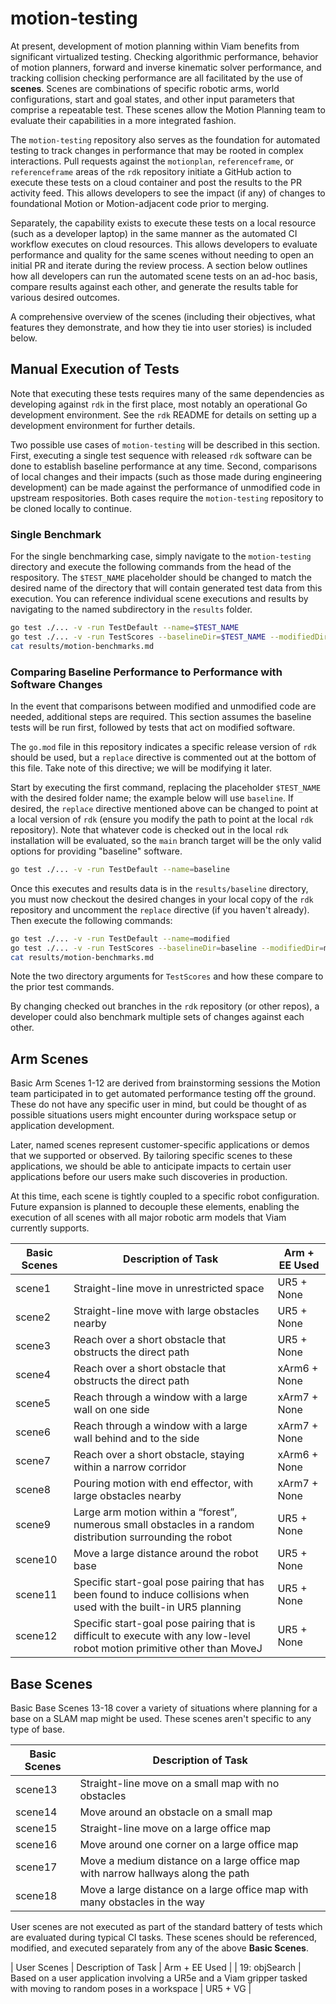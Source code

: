 # motion-testing

At present, development of motion planning within Viam benefits from significant virtualized testing. Checking algorithmic performance, behavior of motion planners, forward and inverse kinematic solver performance, and tracking collision checking performance are all facilitated by the use of **scenes**. Scenes are combinations of specific robotic arms, world configurations, start and goal states, and other input parameters that comprise a repeatable test. These scenes allow the Motion Planning team to evaluate their capabilities in a more integrated fashion. 

The `motion-testing` repository also serves as the foundation for automated testing to track changes in performance that may be rooted in complex interactions. Pull requests against the `motionplan`, `referenceframe`, or `referenceframe` areas of the `rdk` repository initiate a GitHub action to execute these tests on a cloud container and post the results to the PR activity feed. This allows developers to see the impact (if any) of changes to foundational Motion or Motion-adjacent code prior to merging.

Separately, the capability exists to execute these tests on a local resource (such as a developer laptop) in the same manner as the automated CI workflow executes on cloud resources. This allows developers to evaluate performance and quality for the same scenes without needing to open an initial PR and iterate during the review process. A section below outlines how all developers can run the automated scene tests on an ad-hoc basis, compare results against each other, and generate the results table for various desired outcomes.

A comprehensive overview of the scenes (including their objectives, what features they demonstrate, and how they tie into user stories) is included below.

## Manual Execution of Tests

Note that executing these tests requires many of the same dependencies as developing against `rdk` in the first place, most notably an operational Go development environment. See the `rdk` README for details on setting up a development environment for further details.

Two possible use cases of `motion-testing` will be described in this section. First, executing a single test sequence with released `rdk` software can be done to establish baseline performance at any time. Second, comparisons of local changes and their impacts (such as those made during engineering development) can be made against the performance of unmodified code in upstream respositories. Both cases require the `motion-testing` repository to be cloned locally to continue.

### Single Benchmark

For the single benchmarking case, simply navigate to the `motion-testing` directory and execute the following commands from the head of the respository. The `$TEST_NAME` placeholder should be changed to match the desired name of the directory that will contain generated test data from this execution. You can reference individual scene executions and results by navigating to the named subdirectory in the `results` folder.

```bash
go test ./... -v -run TestDefault --name=$TEST_NAME
go test ./... -v -run TestScores --baselineDir=$TEST_NAME --modifiedDir=$TEST_NAME
cat results/motion-benchmarks.md
```

### Comparing Baseline Performance to Performance with Software Changes

In the event that comparisons between modified and unmodified code are needed, additional steps are required. This section assumes the baseline tests will be run first, followed by tests that act on modified software.

The `go.mod` file in this repository indicates a specific release version of `rdk` should be used, but a `replace` directive is commented out at the bottom of this file. Take note of this directive; we will be modifying it later.

Start by executing the first command, replacing the placeholder `$TEST_NAME` with the desired folder name; the example below will use `baseline`. If desired, the `replace` directive mentioned above can be changed to point at a local version of `rdk` (ensure you modify the path to point at the local `rdk` repository). Note that whatever code is checked out in the local `rdk` installation will be evaluated, so the `main` branch target will be the only valid options for providing "baseline" software.

```bash
go test ./... -v -run TestDefault --name=baseline
```

Once this executes and results data is in the `results/baseline` directory, you must now checkout the desired changes in your local copy of the `rdk` repository and uncomment the `replace` directive (if you haven't already). Then execute the following commands:

```bash
go test ./... -v -run TestDefault --name=modified
go test ./... -v -run TestScores --baselineDir=baseline --modifiedDir=modified
cat results/motion-benchmarks.md
```

Note the two directory arguments for `TestScores` and how these compare to the prior test commands.

By changing checked out branches in the `rdk` repository (or other repos), a developer could also benchmark multiple sets of changes against each other.

## Arm Scenes

Basic Arm Scenes 1-12 are derived from brainstorming sessions the Motion team participated in to get automated performance testing off the ground. These do not have any specific user in mind, but could be thought of as possible situations users might encounter during workspace setup or application development.

Later, named scenes represent customer-specific applications or demos that we supported or observed. By tailoring specific scenes to these applications, we should be able to anticipate impacts to certain user applications before our users make such discoveries in production.

At this time, each scene is tightly coupled to a specific robot configuration. Future expansion is planned to decouple these elements, enabling the execution of all scenes with all major robotic arm models that Viam currently supports.

| Basic Scenes | Description of Task                                                                                                      | Arm + EE Used |
| ------------ | ------------------------------------------------------------------------------------------------------------------------ | ------------- |
| scene1       | Straight-line move in unrestricted space                                                                                 | UR5 + None    |
| scene2       | Straight-line move with large obstacles nearby                                                                           | UR5 + None    |
| scene3       | Reach over a short obstacle that obstructs the direct path                                                               | UR5 + None    |
| scene4       | Reach over a short obstacle that obstructs the direct path                                                               | xArm6 + None  |
| scene5       | Reach through a window with a large wall on one side                                                                     | xArm7 + None  |
| scene6       | Reach through a window with a large wall behind and to the side                                                          | xArm7 + None  |
| scene7       | Reach over a short obstacle, staying within a narrow corridor                                                            | xArm6 + None  |
| scene8       | Pouring motion with end effector, with large obstacles nearby                                                            | xArm7 + None  |
| scene9       | Large arm motion within a “forest”, numerous small obstacles in a random distribution surrounding the robot              | UR5 + None    |
| scene10      | Move a large distance around the robot base                                                                              | UR5 + None    |
| scene11      | Specific start-goal pose pairing that has been found to induce collisions when used with the built-in UR5 planning       | UR5 + None    |
| scene12      | Specific start-goal pose pairing that is difficult to execute with any low-level robot motion primitive other than MoveJ | UR5 + None    |

## Base Scenes

Basic Base Scenes 13-18 cover a variety of situations where planning for a base on a SLAM map might be used. These scenes aren't specific to any type of base.

| Basic Scenes | Description of Task                                                                    |
| ------------ | ---------------------------------------------------------------------------------------|
| scene13      | Straight-line move on a small map with no obstacles                                    |
| scene14      | Move around an obstacle on a small map                                                 |
| scene15      | Straight-line move on a large office map                                               |
| scene16      | Move around one corner on a large office map                                           |
| scene17      | Move a medium distance on a large office map with narrow hallways along the path       |
| scene18      | Move a large distance on a large office map with many obstacles in the way             |

User scenes are not executed as part of the standard battery of tests which are evaluated during typical CI tasks. These scenes should be referenced, modified, and executed separately from any of the above **Basic Scenes**. 

| User Scenes   | Description of Task                                                                                                     | Arm + EE Used |
| 19: objSearch | Based on a user application involving a UR5e and a Viam gripper tasked with moving to random poses in a workspace       | UR5 + VG      |
